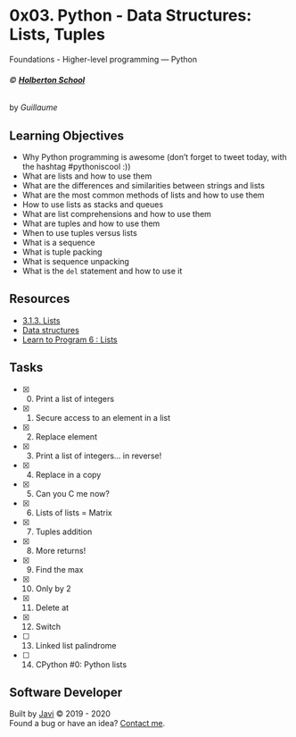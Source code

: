 # 0x03. Python - Data Structures: Lists, Tuples
Foundations - Higher-level programming ― Python

###### :copyright: **[Holberton School](https://www.holbertonschool.com/)**
by _Guillaume_

## Learning Objectives
* Why Python programming is awesome (don’t forget to tweet today, with the hashtag #pythoniscool :))
* What are lists and how to use them
* What are the differences and similarities between strings and lists
* What are the most common methods of lists and how to use them
* How to use lists as stacks and queues
* What are list comprehensions and how to use them
* What are tuples and how to use them
* When to use tuples versus lists
* What is a sequence
* What is tuple packing
* What is sequence unpacking
* What is the ```del``` statement and how to use it

## Resources
* [3.1.3. Lists](https://docs.python.org/3.4/tutorial/introduction.html#lists)
* [Data structures](https://docs.python.org/3.4/tutorial/datastructures.html)
* [Learn to Program 6 : Lists](https://www.youtube.com/watch?v=A1HUzrvS-Pw)

## Tasks
* [x] 0. Print a list of integers
* [x] 1. Secure access to an element in a list
* [x] 2. Replace element
* [x] 3. Print a list of integers... in reverse!
* [x] 4. Replace in a copy
* [x] 5. Can you C me now?
* [x] 6. Lists of lists = Matrix
* [x] 7. Tuples addition
* [x] 8. More returns!
* [x] 9. Find the max
* [x] 10. Only by 2
* [x] 11. Delete at
* [x] 12. Switch
* [ ] 13. Linked list palindrome
* [ ] 14. CPython #0: Python lists

## Software Developer
Built by [Javi](https://github.com/javi0b01) :copyright: 2019 - 2020  
Found a bug or have an idea? [Contact me](https://www.linkedin.com/in/javi0b01/).

